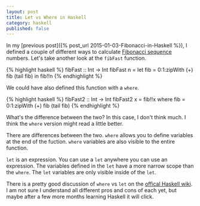 ```yaml
---
layout: post
title: Let vs Where in Haskell
category: haskell
published: false
---
```


In my [previous post]({% post_url 2015-01-03-Fibonacci-in-Haskell %}), I defined a couple of different ways to calculate [Fibonacci sequence](http://en.wikipedia.org/wiki/Fibonacci_number) numbers. Let's take another look at the `fibFast` function.

{% highlight haskell %}
fibFast :: Int -> Int
fibFast n =
  let fib = 0:1:zipWith (+) fib (tail fib)
  in fib!!n
{% endhighlight %}

We could have also defined this function with a `where`.

{% highlight haskell %}
fibFast2 :: Int -> Int
fibFast2 x = fib!!x
             where fib = 0:1:zipWith (+) fib (tail fib)
{% endhighlight %}

What's the difference between the two? In this case, I don't think much. I think the `where` version might read a little better.

There are differences between the two. `where` allows you to define variables at the end of the fuction. `where` variables are also visible to the entire function.

`let` is an expression. You can use a `let` anywhere you can use an expression. The variables defined in the `let` have a more narrow scope than the `where`. The `let` variables are only visible inside of the `let`.

There is a pretty good discussion of `where` vs `let` on the [offical Haskell wiki](https://www.haskell.org/haskellwiki/Let_vs._Where). I am not sure I understand all different pros and cons of each yet, but maybe after a few more months learning Haskell it will click.

